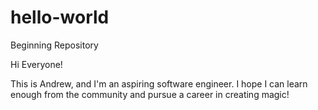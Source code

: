 # hello-world
Beginning Repository

Hi Everyone!

This is Andrew, and I'm an aspiring software engineer. I hope I can learn enough from the community and pursue a career in creating magic!
